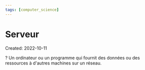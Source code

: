 ```yaml
---
tags: [computer_science] 
---
```

# Serveur
Created: 2022-10-11

?
Un ordinateur ou un programme qui fournit des données ou des ressources à d'autres machines sur un réseau.
<!--SR:!2023-12-04,99,230-->